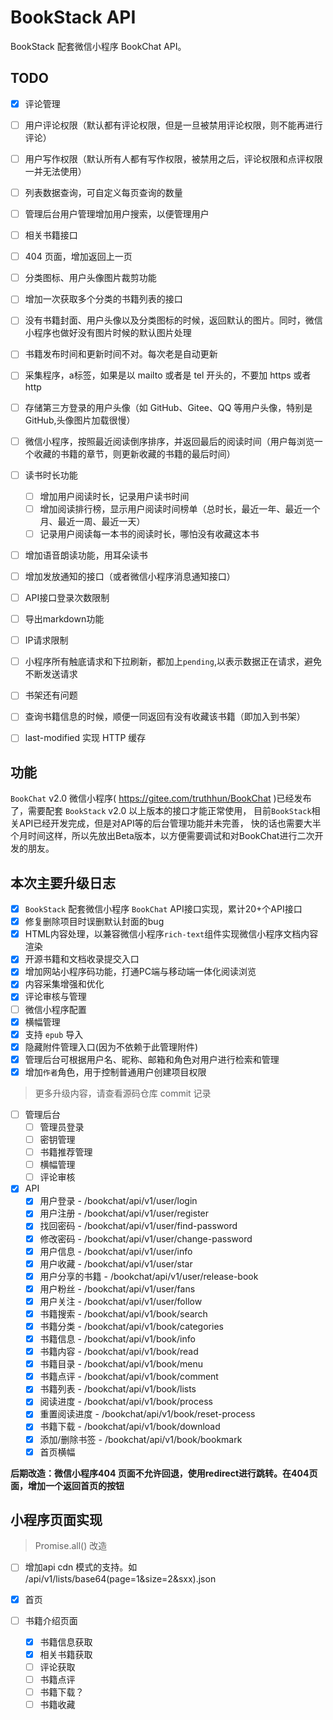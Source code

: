 # BookStack API

BookStack 配套微信小程序 BookChat API。

## TODO

- [x] 评论管理
- [ ] 用户评论权限（默认都有评论权限，但是一旦被禁用评论权限，则不能再进行评论）
- [ ] 用户写作权限（默认所有人都有写作权限，被禁用之后，评论权限和点评权限一并无法使用）
- [ ] 列表数据查询，可自定义每页查询的数量
- [ ] 管理后台用户管理增加用户搜索，以便管理用户
- [ ] 相关书籍接口
- [ ] 404 页面，增加返回上一页
- [ ] 分类图标、用户头像图片裁剪功能
- [ ] 增加一次获取多个分类的书籍列表的接口
- [ ] 没有书籍封面、用户头像以及分类图标的时候，返回默认的图片。同时，微信小程序也做好没有图片时候的默认图片处理
- [ ] 书籍发布时间和更新时间不对。每次老是自动更新
- [ ] 采集程序，a标签，如果是以 mailto 或者是 tel 开头的，不要加 https 或者 http
- [ ] 存储第三方登录的用户头像（如 GitHub、Gitee、QQ 等用户头像，特别是GitHub,头像图片加载很慢）
- [ ] 微信小程序，按照最近阅读倒序排序，并返回最后的阅读时间（用户每浏览一个收藏的书籍的章节，则更新收藏的书籍的最后时间）

- [ ] 读书时长功能
    - [ ] 增加用户阅读时长，记录用户读书时间
    - [ ] 增加阅读排行榜，显示用户阅读时间榜单（总时长，最近一年、最近一个月、最近一周、最近一天）
    - [ ] 记录用户阅读每一本书的阅读时长，哪怕没有收藏这本书

- [ ] 增加语音朗读功能，用耳朵读书
- [ ] 增加发放通知的接口（或者微信小程序消息通知接口）
- [ ] API接口登录次数限制
- [ ] 导出markdown功能
- [ ] IP请求限制
- [ ] 小程序所有触底请求和下拉刷新，都加上`pending`,以表示数据正在请求，避免不断发送请求
- [ ] 书架还有问题
- [ ] 查询书籍信息的时候，顺便一同返回有没有收藏该书籍（即加入到书架）
- [ ] last-modified 实现 HTTP 缓存

## 功能

`BookChat` v2.0 微信小程序( https://gitee.com/truthhun/BookChat )已经发布了，需要配套 `BookStack` v2.0 以上版本的接口才能正常使用，
目前`BookStack`相关API已经开发完成，但是对API等的后台管理功能并未完善，
快的话也需要大半个月时间这样，所以先放出Beta版本，以方便需要调试和对BookChat进行二次开发的朋友。

## 本次主要升级日志

- [x] `BookStack` 配套微信小程序 `BookChat` API接口实现，累计20+个API接口
- [x] 修复删除项目时误删默认封面的bug
- [x] HTML内容处理，以兼容微信小程序`rich-text`组件实现微信小程序文档内容渲染
- [x] 开源书籍和文档收录提交入口
- [x] 增加网站小程序码功能，打通PC端与移动端一体化阅读浏览
- [x] 内容采集增强和优化
- [x] 评论审核与管理
- [ ] 微信小程序配置
- [x] 横幅管理
- [x] 支持 `epub` 导入
- [x] 隐藏附件管理入口(因为不依赖于此管理附件)
- [x] 管理后台可根据用户名、昵称、邮箱和角色对用户进行检索和管理
- [x] 增加`作者`角色，用于控制普通用户创建项目权限

> 更多升级内容，请查看源码仓库 commit 记录


- [ ] 管理后台
    - [ ] 管理员登录
    - [ ] 密钥管理
    - [ ] 书籍推荐管理
    - [ ] 横幅管理
    - [ ] 评论审核
    
- [x] API
    - [x] 用户登录 - /bookchat/api/v1/user/login
    - [x] 用户注册 - /bookchat/api/v1/user/register
    - [x] 找回密码 - /bookchat/api/v1/user/find-password
    - [x] 修改密码 - /bookchat/api/v1/user/change-password
    - [x] 用户信息 - /bookchat/api/v1/user/info
    - [x] 用户收藏 - /bookchat/api/v1/user/star
    - [x] 用户分享的书籍 - /bookchat/api/v1/user/release-book
    - [x] 用户粉丝 - /bookchat/api/v1/user/fans
    - [x] 用户关注 - /bookchat/api/v1/user/follow
    - [x] 书籍搜索 - /bookchat/api/v1/book/search
    - [x] 书籍分类 - /bookchat/api/v1/book/categories
    - [x] 书籍信息 - /bookchat/api/v1/book/info
    - [x] 书籍内容 - /bookchat/api/v1/book/read
    - [x] 书籍目录 - /bookchat/api/v1/book/menu
    - [x] 书籍点评 - /bookchat/api/v1/book/comment
    - [x] 书籍列表 - /bookchat/api/v1/book/lists
    - [x] 阅读进度 - /bookchat/api/v1/book/process
    - [x] 重置阅读进度 - /bookchat/api/v1/book/reset-process
    - [x] 书籍下载 - /bookchat/api/v1/book/download
    - [x] 添加/删除书签 - /bookchat/api/v1/book/bookmark
    - [x] 首页横幅
    
**后期改造：微信小程序404 页面不允许回退，使用redirect进行跳转。在404页面，增加一个返回首页的按钮**
    
    
## 小程序页面实现
> Promise.all() 改造

- [ ] 增加api cdn 模式的支持。如 /api/v1/lists/base64(page=1&size=2&sxx).json

- [x] 首页
- [ ] 书籍介绍页面
    - [x] 书籍信息获取
    - [x] 相关书籍获取
    - [ ] 评论获取
    - [ ] 书籍点评
    - [ ] 书籍下载？
    - [ ] 书籍收藏